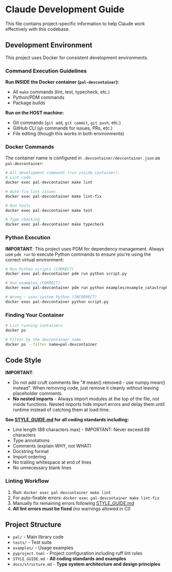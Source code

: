 # Claude Development Guide

This file contains project-specific information to help Claude work effectively with this codebase.

## Development Environment

This project uses Docker for consistent development environments.

### Command Execution Guidelines

**Run INSIDE the Docker container (`pal-devcontainer`):**
- All `make` commands (lint, test, typecheck, etc.)
- Python/PDM commands
- Package builds

**Run on the HOST machine:**
- Git commands (`git add`, `git commit`, `git push`, etc.)
- GitHub CLI (`gh` commands for issues, PRs, etc.)
- File editing (though this works in both environments)

### Docker Commands

The container name is configured in `.devcontainer/devcontainer.json` as `pal-devcontainer`:

```bash
# All development commands (run inside container):
# Lint code
docker exec pal-devcontainer make lint

# Auto-fix lint issues  
docker exec pal-devcontainer make lint-fix

# Run tests
docker exec pal-devcontainer make test

# Type checking
docker exec pal-devcontainer make typecheck
```

### Python Execution

**IMPORTANT**: This project uses PDM for dependency management. Always use `pdm run` to execute Python commands to ensure you're using the correct virtual environment:

```bash
# Run Python scripts (CORRECT)
docker exec pal-devcontainer pdm run python script.py

# Run examples (CORRECT) 
docker exec pal-devcontainer pdm run python examples/example_catastrophes.py

# Wrong - uses system Python (INCORRECT)
docker exec pal-devcontainer python script.py
```

### Finding Your Container
```bash
# List running containers 
docker ps

# Filter by the devcontainer name
docker ps --filter name=pal-devcontainer
```

## Code Style

**IMPORTANT**: 
- Do not add cruft comments like "# mean() removed - use numpy.mean() instead". When removing code, just remove it cleanly without leaving placeholder comments.
- **No nested imports** - Always import modules at the top of the file, not inside functions. Nested imports hide import errors and delay them until runtime instead of catching them at load time.

**See [STYLE_GUIDE.md](./STYLE_GUIDE.md) for all coding standards including:**
- Line length (88 characters max) - IMPORTANT: Never exceed 88 characters
- Type annotations
- Comments (explain WHY, not WHAT)
- Docstring format
- Import ordering
- No trailing whitespace at end of lines
- No unnecessary blank lines

### Linting Workflow
1. Run: `docker exec pal-devcontainer make lint`
2. For auto-fixable errors: `docker exec pal-devcontainer make lint-fix`  
3. Manually fix remaining errors following [STYLE_GUIDE.md](./STYLE_GUIDE.md)
4. **All lint errors must be fixed** (no warnings allowed in CI)

## Project Structure

- `pal/` - Main library code
- `tests/` - Test suite  
- `examples/` - Usage examples
- `pyproject.toml` - Project configuration including ruff lint rules
- `STYLE_GUIDE.md` - **All coding standards and examples**
- `docs/structure.md` - **Type system architecture and design principles**